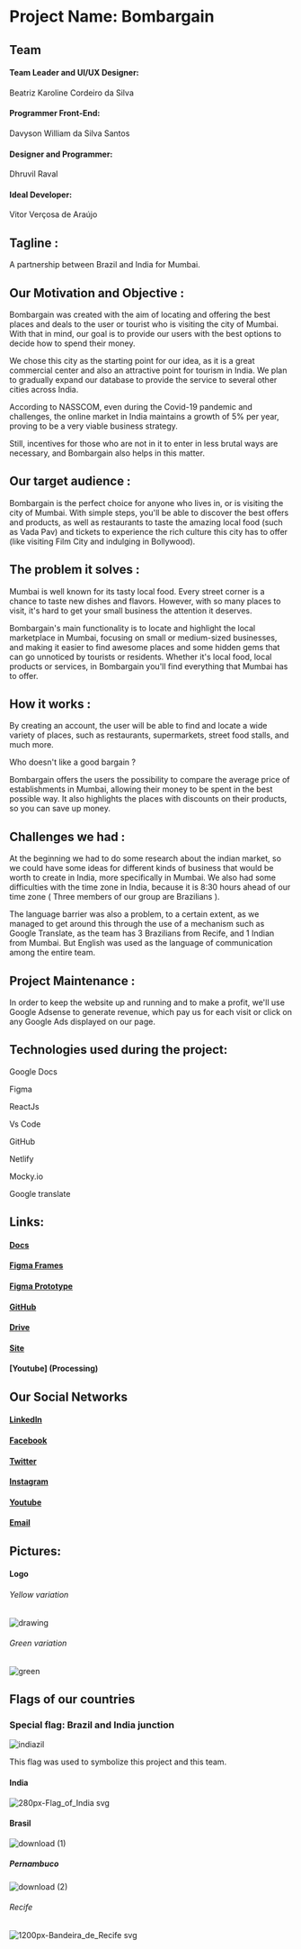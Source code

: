 # Project Name: Bombargain

## Team

#### Team Leader and UI/UX Designer: 
Beatriz Karoline Cordeiro da Silva

#### Programmer Front-End: 
Davyson William da Silva Santos

#### Designer and Programmer: 
Dhruvil Raval

#### Ideal Developer: 
Vitor Verçosa de Araújo

## Tagline : 

A partnership between Brazil and India for Mumbai.

## Our Motivation and Objective :

Bombargain was created with the aim of locating and offering the best places and deals to the user or tourist who is visiting the city of Mumbai. With that in mind, our goal is to provide our users with the best options to decide how to spend their money.

We chose this city as the starting point for our idea, as it is a great commercial center and also an attractive point for tourism in India. We plan to gradually expand our database to provide the service to several other cities across India.

According to NASSCOM, even during the Covid-19 pandemic and challenges, the online market in India maintains a growth of 5% per year, proving to be a very viable business strategy.

Still, incentives for those who are not in it to enter in less brutal ways are necessary, and Bombargain also helps in this matter.

## Our target audience :

Bombargain is the perfect choice for anyone who lives in, or is visiting the city of Mumbai. With simple steps, you'll be able to discover the best offers and products, as well as restaurants to taste the amazing local food (such as Vada Pav) and tickets to experience the rich culture this city has to offer (like visiting Film City and indulging in Bollywood).

## The problem it solves :

Mumbai is well known for its tasty local food. Every street corner is a chance to taste new dishes and flavors. However, with so many places to visit, it's hard to get your small business the attention it deserves.

Bombargain's main functionality is to locate and highlight the local marketplace in Mumbai, focusing on small or medium-sized businesses, and making it easier to find awesome places and some hidden gems that can go unnoticed by tourists or residents. Whether it's local food, local products or services, in Bombargain you'll find everything that Mumbai has to offer.

## How it works :

By creating an account, the user will be able to find and locate a wide variety of places, such as restaurants, supermarkets, street food stalls, and much more.

Who doesn't like a good bargain ?

Bombargain offers the users the possibility to compare the average price of establishments in Mumbai, allowing their money to be spent in the best possible way. It also highlights the places with discounts on their products, so you can save up money.

## Challenges we had :

At the beginning we had to do some research about the indian market, so we could have some ideas for different kinds of business that would be worth to create in India, more specifically in Mumbai. We also had some difficulties with the time zone in India, because it is 8:30 hours ahead of our time zone ( Three members of our group are Brazilians ).

The language barrier was also a problem, to a certain extent, as we managed to get around this through the use of a mechanism such as Google Translate, as the team has 3 Brazilians from Recife, and 1 Indian from Mumbai. But English was used as the language of communication among the entire team.

## Project Maintenance :

In order to keep the website up and running and to make a profit, we'll use Google Adsense to generate revenue, which pay us for each visit or click on any Google Ads displayed on our page.


## Technologies used during the project:

Google Docs

Figma

ReactJs

Vs Code

GitHub

Netlify

Mocky.io

Google translate

## Links:

#### [Docs](https://docs.google.com/document/d/1PwSpOvGqlOmRwdUSGCoALbhJtSTn8WPEo2UAr5v6_po/edit?usp=sharing)

#### [Figma Frames](https://www.figma.com/file/LXLdiZkmvVFLQtbYiEUzCb/Bombargain?node-id=0%3A1)

#### [Figma Prototype](https://www.figma.com/proto/LXLdiZkmvVFLQtbYiEUzCb/Bombargain?node-id=57%3A448&scaling=min-zoom&page-id=0%3A1&starting-point-node-id=57%3A448&show-proto-sidebar=1)

#### [GitHub](https://github.com/ACM-BMU/HackBMU-5.0-Team-Hellcifenses)

#### [Drive](https://drive.google.com/drive/folders/1TechkMwvPl-K1B1fQGFIRvaZVtubjbnM?usp=sharing)

#### [Site](https://bombargain.vercel.app/)

#### [Youtube] (Processing)

## Our Social Networks

#### [LinkedIn](https://www.linkedin.com/in/project-bombargain-a800a1232/)

#### [Facebook](https://www.facebook.com/Bombargain-110539491557893)

#### [Twitter](https://twitter.com/bombargain)

#### [Instagram](https://www.instagram.com/bombargain/)

#### [Youtube](https://www.youtube.com/channel/UC8f5MsDHta4Zvr7MJdZH2kA)

#### [Email](ProjectBombargain@gmail.com)

## Pictures:

#### Logo

###### Yellow variation

![drawing](https://user-images.githubusercontent.com/91075027/154783187-272a0c28-5f4e-4716-b0d3-3c2c324b8c6c.png)

###### Green variation

![green](https://user-images.githubusercontent.com/91075027/154783189-dbb0ba18-2976-430c-9839-7250fb78db7d.png)


## Flags of our countries

### Special flag: Brazil and India junction

![indiazil](https://user-images.githubusercontent.com/91075027/154786610-e6bc87e8-1a59-4462-aafc-b990a4f43c8e.jpg)

This flag was used to symbolize this project and this team.

#### India

![280px-Flag_of_India svg](https://user-images.githubusercontent.com/91075027/154786587-4c607983-85ee-4d78-a50d-84334b8367f8.png)

#### Brasil

![download (1)](https://user-images.githubusercontent.com/91075027/154786513-376243f1-0d5f-4b4d-a522-3f0613799498.png)

##### Pernambuco

![download (2)](https://user-images.githubusercontent.com/91075027/154786557-b0db72c4-ad6f-4f7a-a6be-304264e03a76.png)


###### Recife

![1200px-Bandeira_de_Recife svg](https://user-images.githubusercontent.com/91075027/154786541-9160f314-9ce5-4695-9fb5-ffac67cd1a20.png)

